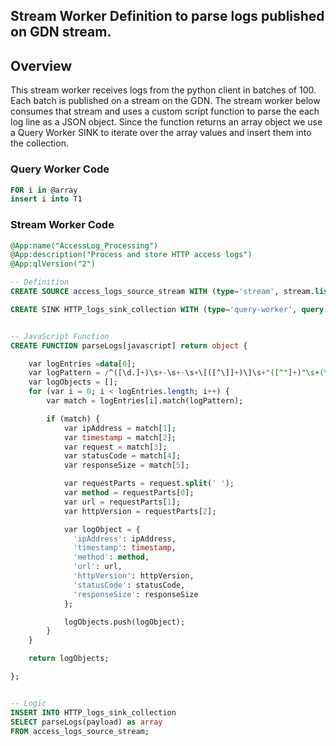 ## Stream Worker Definition to parse logs published on GDN stream.

## Overview

This stream worker receives logs from the python client in batches of 100. Each batch is published on a stream on the GDN. The stream worker below consumes that stream and uses a custom script function to parse the each log line as a JSON object. Since the function returns an array object we use a Query Worker SINK to iterate over the array values and insert them into the collection.

### Query Worker Code
```sql
FOR i in @array
insert i into T1
```

### Stream Worker Code
``` sql
@App:name("AccessLog_Processing")
@App:description("Process and store HTTP access logs")
@App:qlVersion("2")

-- Definition
CREATE SOURCE access_logs_source_stream WITH (type='stream', stream.list='access_logs_source_stream', map.type='json', replication.type='global') (payload object);

CREATE SINK HTTP_logs_sink_collection WITH (type='query-worker', query.worker.name="insertLogData") (array object);


-- JavaScript Function
CREATE FUNCTION parseLogs[javascript] return object {

    var logEntries =data[0];
    var logPattern = /^([\d.]+)\s+-\s+-\s+\[([^\]]+)\]\s+"([^"]+)"\s+(\d+)\s+(\d+)/; //"
    var logObjects = [];
    for (var i = 0; i < logEntries.length; i++) {
        var match = logEntries[i].match(logPattern);

        if (match) {
            var ipAddress = match[1];
            var timestamp = match[2];
            var request = match[3];
            var statusCode = match[4];
            var responseSize = match[5];

            var requestParts = request.split(' ');
            var method = requestParts[0];
            var url = requestParts[1];
            var httpVersion = requestParts[2];

            var logObject = {
              'ipAddress': ipAddress,
              'timestamp': timestamp,
              'method': method,
              'url': url,
              'httpVersion': httpVersion,
              'statusCode': statusCode,
              'responseSize': responseSize
            };

            logObjects.push(logObject);
        }
    }

    return logObjects;

};


-- Logic
INSERT INTO HTTP_logs_sink_collection
SELECT parseLogs(payload) as array
FROM access_logs_source_stream;
```